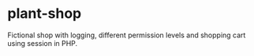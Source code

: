 # plant-shop
Fictional shop with logging, different permission levels and shopping cart using session in PHP.
